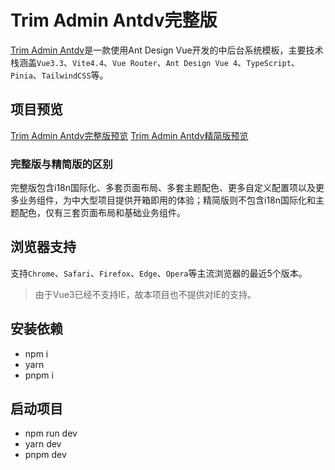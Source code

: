 # Trim Admin Antdv完整版
[Trim Admin Antdv](http://dcwedu.gitee.io/trim-admin-antdv)是一款使用Ant Design Vue开发的中后台系统模板，主要技术栈涵盖`Vue3.3`、`Vite4.4`、`Vue Router`、`Ant Design Vue 4`、`TypeScript`、`Pinia`、`TailwindCSS`等。

## 项目预览
[Trim Admin Antdv完整版预览](http://dcwedu.gitee.io/trim-admin-antdv)
[Trim Admin Antdv精简版预览](http://dcwedu.gitee.io/trim-admin-antdv-lite)

### 完整版与精简版的区别
完整版包含i18n国际化、多套页面布局、多套主题配色、更多自定义配置项以及更多业务组件，为中大型项目提供开箱即用的体验；精简版则不包含i18n国际化和主题配色，仅有三套页面布局和基础业务组件。

## 浏览器支持
支持`Chrome`、`Safari`、`Firefox`、`Edge`、`Opera`等主流浏览器的最近5个版本。
> 由于Vue3已经不支持IE，故本项目也不提供对IE的支持。

## 安装依赖
- npm i
- yarn
- pnpm i

## 启动项目
- npm run dev
- yarn dev
- pnpm dev
